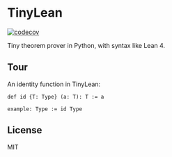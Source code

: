 # TinyLean

[![codecov](https://codecov.io/gh/anqurvanillapy/TinyLean/graph/badge.svg?token=M0P3GXBQDK)](https://codecov.io/gh/anqurvanillapy/TinyLean)

Tiny theorem prover in Python, with syntax like Lean 4.

## Tour

An identity function in TinyLean:

```lean
def id {T: Type} (a: T): T := a

example: Type := id Type
```

## License

MIT
